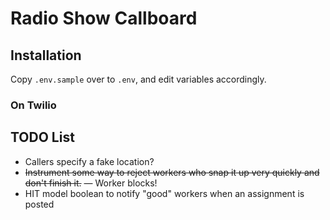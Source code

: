 # Radio Show Callboard

## Installation

Copy `.env.sample` over to `.env`, and edit variables accordingly.

### On Twilio

## TODO List

* Callers specify a fake location?
* ~~Instrument some way to reject workers who snap it up very quickly and don't finish it.~~ &mdash; Worker blocks!
* HIT model boolean to notify "good" workers when an assignment is posted
